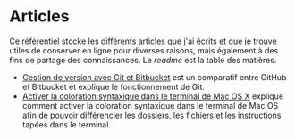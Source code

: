 # Articles

Ce référentiel stocke les différents articles que j'ai écrits et que je trouve utiles  de conserver en ligne pour diverses raisons, mais également à des fins de partage des connaissances. Le *readme* est la table des matières.

* [Gestion de version avec Git et Bitbucket](https://github.com/Pixelus/Articles/blob/master/git_bitbucket.md) est un comparatif entre GitHub et Bitbucket et explique le fonctionnement de Git.   
* [Activer la coloration syntaxique dans le terminal de Mac OS X](https://github.com/Pixelus/Articles/blob/master/coloration_mac_os.md) explique comment activer la coloration syntaxique dans le terminal de Mac OS afin de pouvoir différencier les dossiers, les fichiers et les instructions tapées dans le terminal.
